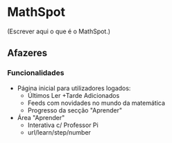 # MathSpot #

(Escrever aqui o que é o MathSpot.)

## Afazeres ##

### Funcionalidades ###

+ Página inicial para utilizadores logados:
	- Últimos Ler +Tarde Adicionados
	- Feeds com novidades no mundo da matemática
	- Progresso da secção "Aprender"
+ Área "Aprender"
	- Interativa c/ Professor Pi
	- url/learn/step/number